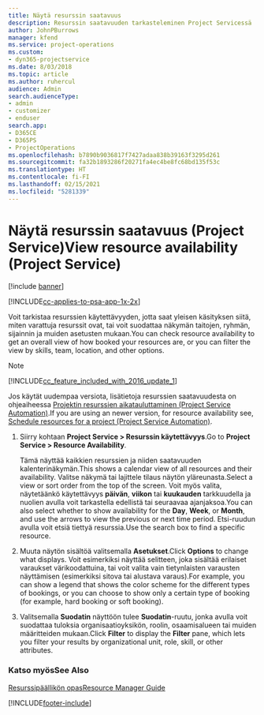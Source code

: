 ```yaml
---
title: Näytä resurssin saatavuus
description: Resurssin saatavuuden tarkasteleminen Project Servicessä
author: JohnPBurrows
manager: kfend
ms.service: project-operations
ms.custom:
- dyn365-projectservice
ms.date: 8/03/2018
ms.topic: article
ms.author: ruhercul
audience: Admin
search.audienceType:
- admin
- customizer
- enduser
search.app:
- D365CE
- D365PS
- ProjectOperations
ms.openlocfilehash: b7890b9036817f7427adaa838b39163f3295d261
ms.sourcegitcommit: fa32b1893286f20271fa4ec4be8fc68bd135f53c
ms.translationtype: HT
ms.contentlocale: fi-FI
ms.lasthandoff: 02/15/2021
ms.locfileid: "5281339"
---
```

# <a name="view-resource-availability-project-service"></a><span data-ttu-id="143c4-103">Näytä resurssin saatavuus (Project Service)</span><span class="sxs-lookup"><span data-stu-id="143c4-103">View resource availability (Project Service)</span></span>

[!include [banner](../includes/psa-now-project-operations.md)]

[!INCLUDE[cc-applies-to-psa-app-1x-2x](../includes/cc-applies-to-psa-app-1x-2x.md)]

<span data-ttu-id="143c4-104">Voit tarkistaa resurssien käytettävyyden, jotta saat yleisen käsityksen siitä, miten varattuja resurssit ovat, tai voit suodattaa näkymän taitojen, ryhmän, sijainnin ja muiden asetusten mukaan.</span><span class="sxs-lookup"><span data-stu-id="143c4-104">You can check resource availability to get an overall view of how booked your resources are, or you can filter the view by skills, team, location, and other options.</span></span>  
  
> [!NOTE]
> [!INCLUDE[cc_feature_included_with_2016_update_1](../includes/cc-feature-included-with-2016-update-1.md)]  
> 
>  <span data-ttu-id="143c4-105">Jos käytät uudempaa versiota, lisätietoja resurssien saatavuudesta on ohjeaiheessa [Projektin resurssien aikatauluttaminen (Project Service Automation)](../psa/schedule-resources-project.md).</span><span class="sxs-lookup"><span data-stu-id="143c4-105">If you are using an newer version, for resource availability see, [Schedule resources for a project (Project Service Automation)](../psa/schedule-resources-project.md).</span></span>  

1. <span data-ttu-id="143c4-106">Siirry kohtaan **Project Service > Resurssin käytettävyys**.</span><span class="sxs-lookup"><span data-stu-id="143c4-106">Go to **Project Service > Resource Availability**.</span></span>  

    <span data-ttu-id="143c4-107">Tämä näyttää kaikkien resurssien ja niiden saatavuuden kalenterinäkymän.</span><span class="sxs-lookup"><span data-stu-id="143c4-107">This shows a calendar view of all resources and their availability.</span></span> <span data-ttu-id="143c4-108">Valitse näkymä tai lajittele tilaus näytön yläreunasta.</span><span class="sxs-lookup"><span data-stu-id="143c4-108">Select a view or sort order from the top of the screen.</span></span> <span data-ttu-id="143c4-109">Voit myös valita, näytetäänkö käytettävyys **päivän**, **viikon** tai **kuukauden** tarkkuudella ja nuolien avulla voit tarkastella edellistä tai seuraavaa ajanjaksoa.</span><span class="sxs-lookup"><span data-stu-id="143c4-109">You can also select whether to show availability for the **Day**, **Week**, or **Month**, and use the arrows to view the previous or next time period.</span></span> <span data-ttu-id="143c4-110">Etsi-ruudun avulla voit etsiä tiettyä resurssia.</span><span class="sxs-lookup"><span data-stu-id="143c4-110">Use the search box to find a specific resource.</span></span>  

2. <span data-ttu-id="143c4-111">Muuta näytön sisältöä valitsemalla **Asetukset**.</span><span class="sxs-lookup"><span data-stu-id="143c4-111">Click **Options** to change what displays.</span></span> <span data-ttu-id="143c4-112">Voit esimerkiksi näyttää selitteen, joka sisältää erilaiset varaukset värikoodattuina, tai voit valita vain tietynlaisten varausten näyttämisen (esimerkiksi sitova tai alustava varaus).</span><span class="sxs-lookup"><span data-stu-id="143c4-112">For example, you can show a legend that shows the color scheme for the different types of bookings, or you can choose to show only a certain type of booking (for example, hard booking or soft booking).</span></span>  

3. <span data-ttu-id="143c4-113">Valitsemalla **Suodatin** näyttöön tulee **Suodatin**-ruutu, jonka avulla voit suodattaa tuloksia organisaatioyksikön, roolin, osaamisalueen tai muiden määritteiden mukaan.</span><span class="sxs-lookup"><span data-stu-id="143c4-113">Click **Filter** to display the **Filter** pane, which lets you filter your results by organizational unit, role, skill, or other attributes.</span></span>  

### <a name="see-also"></a><span data-ttu-id="143c4-114">Katso myös</span><span class="sxs-lookup"><span data-stu-id="143c4-114">See Also</span></span>  
 [<span data-ttu-id="143c4-115">Resurssipäällikön opas</span><span class="sxs-lookup"><span data-stu-id="143c4-115">Resource Manager Guide</span></span>](../psa/resource-manager-guide.md)


[!INCLUDE[footer-include](../includes/footer-banner.md)]